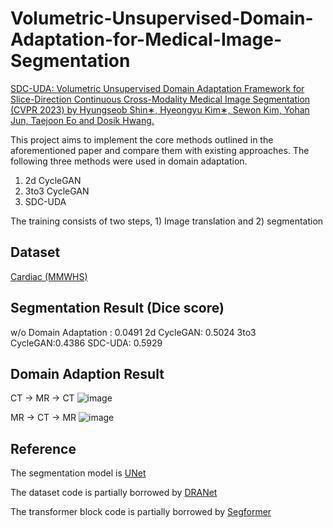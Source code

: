 # Volumetric-Unsupervised-Domain-Adaptation-for-Medical-Image-Segmentation

[SDC-UDA: Volumetric Unsupervised Domain Adaptation Framework for Slice-Direction Continuous Cross-Modality Medical Image Segmentation (CVPR 2023) by Hyungseob Shin∗, Hyeongyu Kim∗, Sewon Kim, Yohan Jun, Taejoon Eo and Dosik Hwang.](https://openaccess.thecvf.com/content/CVPR2023/papers/Shin_SDC-UDA_Volumetric_Unsupervised_Domain_Adaptation_Framework_for_Slice-Direction_Continuous_Cross-Modality_CVPR_2023_paper.pdf)

This project aims to implement the core methods outlined in the aforementioned paper and compare them with existing approaches.
The following three methods were used in domain adaptation.
1. 2d CycleGAN
2. 3to3 CycleGAN
3. SDC-UDA

The training consists of two steps, 1) Image translation and 2) segmentation

## Dataset
[Cardiac (MMWHS)](https://zmiclab.github.io/zxh/0/mmwhs/)

## Segmentation Result (Dice score)
w/o Domain Adaptation : 0.0491 
2d CycleGAN: 0.5024
3to3 CycleGAN:0.4386 
SDC-UDA: 0.5929

## Domain Adaption Result
CT -> MR -> CT
![image](https://github.com/sungjj/Volumetric-Unsupervised-Domain-Adaptation-for-Medical-Image-Segmentation/assets/136042172/a3034672-9631-431a-8d67-4c5f331a60fd)

MR -> CT -> MR
![image](https://github.com/sungjj/Volumetric-Unsupervised-Domain-Adaptation-for-Medical-Image-Segmentation/assets/136042172/0d034bcc-18cc-4921-aecb-0f9b4f847320)


## Reference

The segmentation model is [UNet](https://github.com/milesial/Pytorch-UNet/tree/master)

The dataset code is partially borrowed by [DRANet](https://github.com/Seung-Hun-Lee/DRANet)

The transformer block code is partially borrowed by [Segformer](https://github.com/lucidrains/segformer-pytorch)

